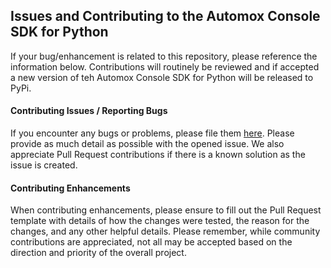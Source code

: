 ## Issues and Contributing to the Automox Console SDK for Python

If your bug/enhancement is related to this repository, please reference the information below.
Contributions will routinely be reviewed and if accepted a new version of teh Automox Console SDK for Python 
will be released to PyPi.

#### Contributing Issues / Reporting Bugs

If you encounter any bugs or problems, please file them
[here](https://github.com/AutomoxCommunity/automox-console-sdk-python/issues). Please provide as much detail as
possible with the opened issue. We also appreciate Pull Request contributions if there is a known solution as the issue 
is created.

#### Contributing Enhancements

When contributing enhancements, please ensure to fill out the Pull Request template with details of how
the changes were tested, the reason for the changes, and any other helpful details.  Please remember, while community
contributions are appreciated, not all may be accepted based on the direction and priority of the overall project.
